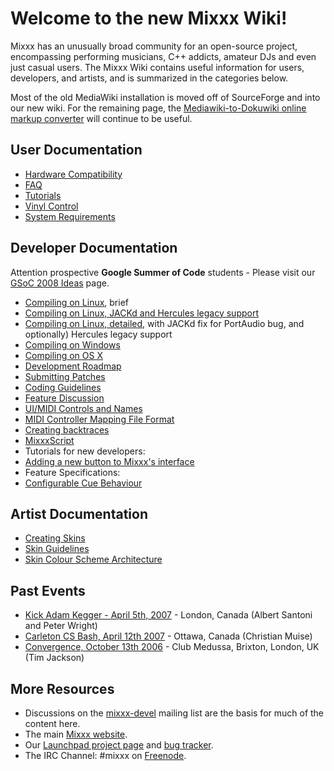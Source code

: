 # Welcome to the new Mixxx Wiki\!

Mixxx has an unusually broad community for an open-source project,
encompassing performing musicians, C++ addicts, amateur DJs and even
just casual users. The Mixxx Wiki contains useful information for users,
developers, and artists, and is summarized in the categories below.

Most of the old MediaWiki installation is moved off of SourceForge and
into our new wiki. For the remaining page, the [Mediawiki-to-Dokuwiki
online markup
converter](http://johbuc6.coconia.net/mediawiki2dokuwiki.php) will
continue to be useful.

## User Documentation

  - [Hardware Compatibility](Hardware%20Compatibility)
  - [FAQ](FAQ)
  - [Tutorials](Tutorials)
  - [Vinyl Control](Vinyl%20Control)
  - [System Requirements](System%20Requirements)

## Developer Documentation

Attention prospective **Google Summer of Code** students - Please visit
our [GSoC 2008 Ideas](GSoC%202008%20Ideas) page.

  - [Compiling on Linux](Compiling%20on%20Linux), brief
  - [Compiling on Linux, JACKd and Hercules legacy
    support](Compiling%20on%20Linux,%20JACKd%20and%20Hercules%20legacy%20support)
  - [Compiling on Linux, detailed](Compiling%20on%20Linux,%20detailed),
    with JACKd fix for PortAudio bug, and optionally) Hercules legacy
    support
  - [Compiling on Windows](Compiling%20on%20Windows)
  - [Compiling on OS X](Compiling%20on%20OS%20X)
  - [Development Roadmap](Development%20Roadmap)
  - [Submitting Patches](Submitting%20Patches)
  - [Coding Guidelines](Coding%20Guidelines)
  - [Feature Discussion](Feature%20Discussion)
  - [UI/MIDI Controls and Names](UI/MIDI%20Controls%20and%20Names)
  - [MIDI Controller Mapping File
    Format](MIDI%20Controller%20Mapping%20File%20Format)
  - [Creating backtraces](Creating%20backtraces)
  - [MixxxScript](MixxxScript)
  - Tutorials for new developers:
  - [Adding a new button to Mixxx's
    interface](Adding%20a%20new%20button%20to%20Mixxx's%20interface)
  - Feature Specifications:
  - [Configurable Cue Behaviour](Configurable%20Cue%20Behaviour)

## Artist Documentation

  - [Creating Skins](Creating%20Skins)
  - [Skin Guidelines](Skin%20Guidelines)
  - [Skin Colour Scheme
    Architecture](Skin%20Colour%20Scheme%20Architecture)

## Past Events

  - [Kick Adam Kegger - April 5th, 2007](kickadamkegger20070405) -
    London, Canada (Albert Santoni and Peter Wright)
  - [Carleton CS Bash, April 12th 2007](haz200704012) - Ottawa, Canada
    (Christian Muise)
  - [Convergence, October 13th 2006](convergence20061013) - Club
    Medussa, Brixton, London, UK (Tim Jackson) 

## More Resources

  - Discussions on the
    [mixxx-devel](https://lists.sourceforge.net/lists/listinfo/mixxx-devel)
    mailing list are the basis for much of the content here.
  - The main [Mixxx website](http://www.mixxx.org).
  - Our [Launchpad project page](http://www.launchpad.net/mixxx/) and
    [bug tracker](https://bugs.launchpad.net/mixxx/).
  - The IRC Channel: \#mixxx on [Freenode](http://freenode.net/).
